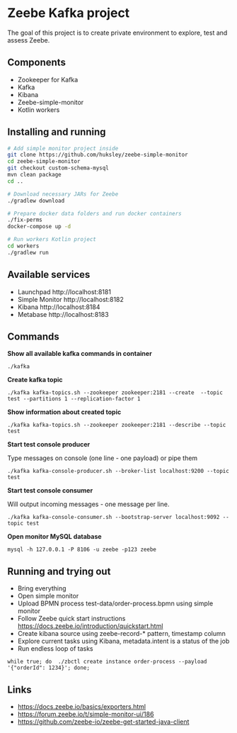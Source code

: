 # Zeebe Kafka project

The goal of this project is to create private environment to explore, test and assess Zeebe.

## Components

  * Zookeeper for Kafka
  * Kafka
  * Kibana
  * Zeebe-simple-monitor
  * Kotlin workers

## Installing and running

```bash
# Add simple monitor project inside 
git clone https://github.com/huksley/zeebe-simple-monitor
cd zeebe-simple-monitor
git checkout custom-schema-mysql
mvn clean package
cd ..

# Download necessary JARs for Zeebe
./gradlew download

# Prepare docker data folders and run docker containers
./fix-perms
docker-compose up -d

# Run workers Kotlin project
cd workers
./gradlew run
```

## Available services

  * Launchpad http://localhost:8181
  * Simple Monitor http://localhost:8182
  * Kibana http://localhost:8184
  * Metabase http://localhost:8183

## Commands

**Show all available kafka commands in container**

`./kafka`

**Create kafka topic**

`./kafka kafka-topics.sh --zookeeper zookeeper:2181 --create  --topic test --partitions 1 --replication-factor 1`

**Show information about created topic**

`./kafka kafka-topics.sh --zookeeper zookeeper:2181 --describe --topic test`

**Start test console producer**

Type messages on console (one line - one payload) or pipe them

`./kafka kafka-console-producer.sh --broker-list localhost:9200 --topic test`

**Start test console consumer**

Will output incoming messages - one message per line.

`./kafka kafka-console-consumer.sh --bootstrap-server localhost:9092 --topic test`

**Open monitor MySQL database**

`mysql -h 127.0.0.1 -P 8106 -u zeebe -p123 zeebe`

## Running and trying out

  * Bring everything
  * Open simple monitor
  * Upload BPMN process test-data/order-process.bpmn using simple monitor
  * Follow Zeebe quick start instructions https://docs.zeebe.io/introduction/quickstart.html
  * Create kibana source using zeebe-record-* pattern, timestamp column
  * Explore current tasks using Kibana, metadata.intent is a status of the job
  * Run endless loop of tasks 
  
`while true; do  ./zbctl create instance order-process --payload '{"orderId": 1234}'; done;`

## Links

  * https://docs.zeebe.io/basics/exporters.html
  * https://forum.zeebe.io/t/simple-monitor-ui/186
  * https://github.com/zeebe-io/zeebe-get-started-java-client


